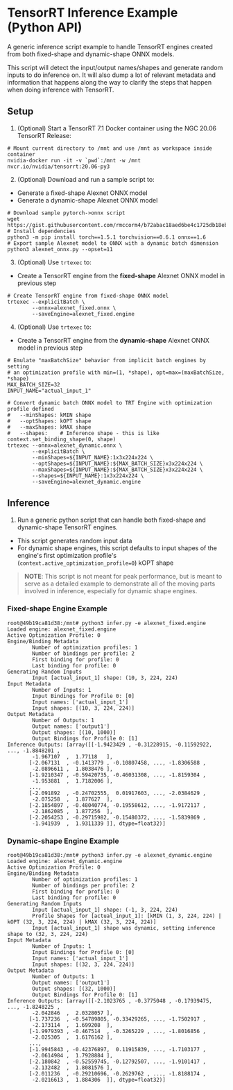 # TensorRT Inference Example (Python API)

A generic inference script example to handle TensorRT engines created from both fixed-shape
and dynamic-shape ONNX models. 

This script will detect the input/output names/shapes and
generate random inputs to do inference on. It will also dump a lot of relevant metadata
and information that happens along the way to clarify the steps that happen when doing
inference with TensorRT.

## Setup

1. (Optional) Start a TensorRT 7.1 Docker container using the NGC 20.06 TensorRT Release:
```
# Mount current directory to /mnt and use /mnt as workspace inside container
nvidia-docker run -it -v `pwd`:/mnt -w /mnt nvcr.io/nvidia/tensorrt:20.06-py3
```

2. (Optional) Download and run a sample script to:
  * Generate a fixed-shape Alexnet ONNX model
  * Generate a dynamic-shape Alexnet ONNX model

```
# Download sample pytorch->onnx script
wget https://gist.githubusercontent.com/rmccorm4/b72abac18aed6be4c1725db18eba4930/raw/3919c883b97a231877b454dae695fe074a1acdff/alexnet_onnx.py
# Install dependencies
python3 -m pip install torch==1.5.1 torchvision==0.6.1 onnx==1.6
# Export sample Alexnet model to ONNX with a dynamic batch dimension
python3 alexnet_onnx.py --opset=11
```

3. (Optional) Use `trtexec` to:
  * Create a TensorRT engine from the **fixed-shape** Alexnet ONNX model in previous step

```
# Create TensorRT engine from fixed-shape ONNX model
trtexec --explicitBatch \
        --onnx=alexnet_fixed.onnx \
        --saveEngine=alexnet_fixed.engine
```

4. (Optional) Use `trtexec` to:
  * Create a TensorRT engine from the **dynamic-shape** Alexnet ONNX model in previous step

```
# Emulate "maxBatchSize" behavior from implicit batch engines by setting
# an optimization profile with min=(1, *shape), opt=max=(maxBatchSize, *shape)
MAX_BATCH_SIZE=32
INPUT_NAME="actual_input_1"

# Convert dynamic batch ONNX model to TRT Engine with optimization profile defined
#   --minShapes: kMIN shape
#   --optShapes: kOPT shape
#   --maxShapes: kMAX shape
#   --shapes:    # Inference shape - this is like context.set_binding_shape(0, shape)
trtexec --onnx=alexnet_dynamic.onnx \
        --explicitBatch \
        --minShapes=${INPUT_NAME}:1x3x224x224 \
        --optShapes=${INPUT_NAME}:${MAX_BATCH_SIZE}x3x224x224 \
        --maxShapes=${INPUT_NAME}:${MAX_BATCH_SIZE}x3x224x224 \
        --shapes=${INPUT_NAME}:1x3x224x224 \
        --saveEngine=alexnet_dynamic.engine
```

## Inference

1. Run a generic python script that can handle both fixed-shape and dynamic-shape
   TensorRT engines. 
  * This script generates random input data
  * For dynamic shape engines, this script defaults to input shapes of the engine's 
    first optimization profile's (`context.active_optimization_profile=0`) kOPT shape

> **NOTE**: This script is not meant for peak performance, but is meant to serve as a detailed
  example to demonstrate all of the moving parts involved in inference, especially for
  dynamic shape engines.

### Fixed-shape Engine Example

```
root@49b19ca81d38:/mnt# python3 infer.py -e alexnet_fixed.engine   
Loaded engine: alexnet_fixed.engine
Active Optimization Profile: 0
Engine/Binding Metadata
        Number of optimization profiles: 1
        Number of bindings per profile: 2
        First binding for profile: 0
        Last binding for profile: 0
Generating Random Inputs
        Input [actual_input_1] shape: (10, 3, 224, 224)
Input Metadata
        Number of Inputs: 1
        Input Bindings for Profile 0: [0]
        Input names: ['actual_input_1']
        Input shapes: [(10, 3, 224, 224)]
Output Metadata
        Number of Outputs: 1
        Output names: ['output1']
        Output shapes: [(10, 1000)]
        Output Bindings for Profile 0: [1]
Inference Outputs: [array([[-1.9423429 , -0.31228915, -0.11592922, ..., -1.8848201 ,
        -1.967107  ,  1.77118   ],
       [-2.067131  , -0.1413779 , -0.10807458, ..., -1.8306588 ,
        -2.0896611 ,  1.8038476 ],
       [-1.9210347 , -0.59420735, -0.46031308, ..., -1.8159304 ,
        -1.953881  ,  1.7182006 ],
       ...,
       [-2.091892  , -0.24702555,  0.01917603, ..., -2.0384629 ,
        -2.075258  ,  1.877627  ],
       [-2.1854897 , -0.48040774, -0.19558612, ..., -1.9172117 ,
        -2.1862085 ,  1.877256  ],
       [-2.2054253 , -0.29715982, -0.15480372, ..., -1.5839869 ,
        -1.941939  ,  1.9311339 ]], dtype=float32)]
```

### Dynamic-shape Engine Example

```
root@49b19ca81d38:/mnt# python3 infer.py -e alexnet_dynamic.engine 
Loaded engine: alexnet_dynamic.engine
Active Optimization Profile: 0
Engine/Binding Metadata
        Number of optimization profiles: 1
        Number of bindings per profile: 2
        First binding for profile: 0
        Last binding for profile: 0
Generating Random Inputs
        Input [actual_input_1] shape: (-1, 3, 224, 224)
        Profile Shapes for [actual_input_1]: [kMIN (1, 3, 224, 224) | kOPT (32, 3, 224, 224) | kMAX (32, 3, 224, 224)]
        Input [actual_input_1] shape was dynamic, setting inference shape to (32, 3, 224, 224)
Input Metadata
        Number of Inputs: 1
        Input Bindings for Profile 0: [0]
        Input names: ['actual_input_1']
        Input shapes: [(32, 3, 224, 224)]
Output Metadata
        Number of Outputs: 1
        Output names: ['output1']
        Output shapes: [(32, 1000)]
        Output Bindings for Profile 0: [1]
Inference Outputs: [array([[-2.1023765 , -0.3775048 , -0.17939475, ..., -1.8248225 ,
        -2.042846  ,  2.0328057 ],
       [-1.737236  , -0.54789805, -0.33429265, ..., -1.7502917 ,
        -2.173114  ,  1.699208  ],
       [-1.9979393 , -0.467514  , -0.3265229 , ..., -1.8016856 ,
        -2.025305  ,  1.6176162 ],
       ...,
       [-1.9945843 , -0.42376897,  0.11915839, ..., -1.7103177 ,
        -2.0614984 ,  1.7928884 ],
       [-2.180842  , -0.52559745, -0.12792507, ..., -1.9101417 ,
        -2.132482  ,  1.8081576 ],
       [-2.011236  , -0.29210696, -0.2629762 , ..., -1.8188174 ,
        -2.0216613 ,  1.884306  ]], dtype=float32)]
```

